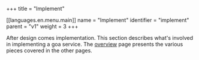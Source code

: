 +++
title = "Implement"

[[languages.en.menu.main]]
name = "Implement"
identifier = "implement"
parent = "v1"
weight = 3
+++

After design comes implementation. This section describes
what's involved in implementing a goa service. The
<a href="overview">overview</a> page
presents the various pieces covered in the other pages.
